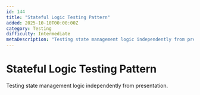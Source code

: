 ```yaml
---
id: 144
title: "Stateful Logic Testing Pattern"
added: 2025-10-10T00:00:00Z
category: Testing
difficulty: Intermediate
metaDescription: "Testing state management logic independently from presentation."
---
```


# Stateful Logic Testing Pattern

Testing state management logic independently from presentation.
